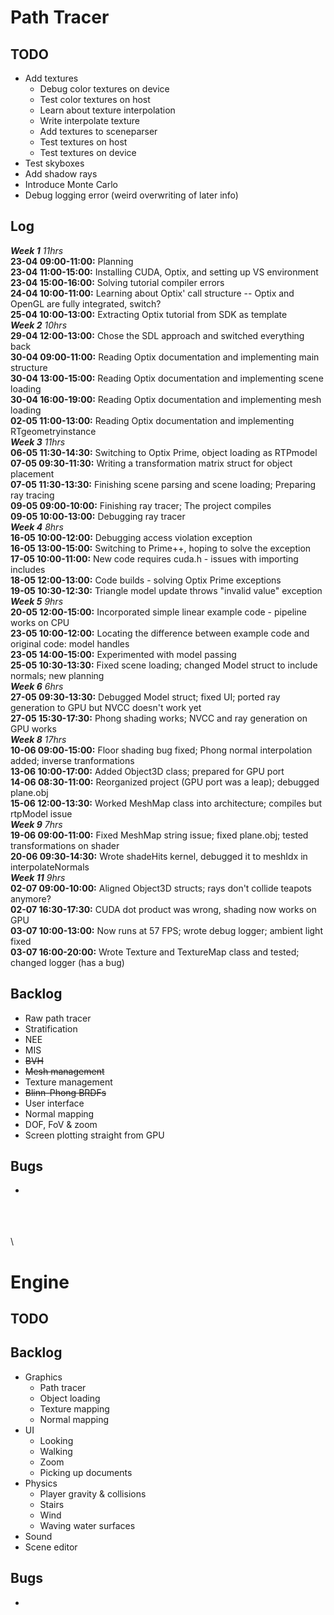 # Path Tracer
## TODO
- Add textures
	- Debug color textures on device
	- Test color textures on host
	- Learn about texture interpolation
	- Write interpolate texture
	- Add textures to sceneparser
	- Test textures on host
	- Test textures on device
- Test skyboxes
- Add shadow rays
- Introduce Monte Carlo
- Debug logging error (weird overwriting of later info)

## Log
***Week 1*** *11hrs*  
**23-04 09:00-11:00:** Planning  
**23-04 11:00-15:00:** Installing CUDA, Optix, and setting up VS environment  
**23-04 15:00-16:00:** Solving tutorial compiler errors  
**24-04 10:00-11:00:** Learning about Optix' call structure -- Optix and OpenGL are fully integrated, switch?  
**25-04 10:00-13:00:** Extracting Optix tutorial from SDK as template  
***Week 2*** *10hrs*  
**29-04 12:00-13:00:** Chose the SDL approach and switched everything back  
**30-04 09:00-11:00:** Reading Optix documentation and implementing main structure  
**30-04 13:00-15:00:** Reading Optix documentation and implementing scene loading  
**30-04 16:00-19:00:** Reading Optix documentation and implementing mesh loading  
**02-05 11:00-13:00:** Reading Optix documentation and implementing RTgeometryinstance  
***Week 3*** *11hrs*  
**06-05 11:30-14:30:** Switching to Optix Prime, object loading as RTPmodel  
**07-05 09:30-11:30:** Writing a transformation matrix struct for object placement  
**07-05 11:30-13:30:** Finishing scene parsing and scene loading; Preparing ray tracing  
**09-05 09:00-10:00:** Finishing ray tracer; The project compiles  
**09-05 10:00-13:00:** Debugging ray tracer  
***Week 4*** *8hrs*  
**16-05 10:00-12:00:** Debugging access violation exception  
**16-05 13:00-15:00:** Switching to Prime++, hoping to solve the exception  
**17-05 10:00-11:00:** New code requires cuda.h - issues with importing includes  
**18-05 12:00-13:00:** Code builds - solving Optix Prime exceptions  
**19-05 10:30-12:30:** Triangle model update throws "invalid value" exception  
***Week 5*** *9hrs*  
**20-05 12:00-15:00:** Incorporated simple linear example code - pipeline works on CPU  
**23-05 10:00-12:00:** Locating the difference between example code and original code: model handles  
**23-05 14:00-15:00:** Experimented with model passing  
**25-05 10:30-13:30:** Fixed scene loading; changed Model struct to include normals; new planning  
***Week 6*** *6hrs*  
**27-05 09:30-13:30:** Debugged Model struct; fixed UI; ported ray generation to GPU but NVCC doesn't work yet  
**27-05 15:30-17:30:** Phong shading works; NVCC and ray generation on GPU works  
***Week 8*** *17hrs*  
**10-06 09:00-15:00:** Floor shading bug fixed; Phong normal interpolation added; inverse tranformations  
**13-06 10:00-17:00:** Added Object3D class; prepared for GPU port  
**14-06 08:30-11:00:** Reorganized project (GPU port was a leap); debugged plane.obj  
**15-06 12:00-13:30:** Worked MeshMap class into architecture; compiles but rtpModel issue  
***Week 9*** *7hrs*  
**19-06 09:00-11:00:** Fixed MeshMap string issue; fixed plane.obj; tested transformations on shader  
**20-06 09:30-14:30:** Wrote shadeHits kernel, debugged it to meshIdx in interpolateNormals  
***Week 11*** *9hrs*  
**02-07 09:00-10:00:** Aligned Object3D structs; rays don't collide teapots anymore?  
**02-07 16:30-17:30:** CUDA dot product was wrong, shading now works on GPU  
**03-07 10:00-13:00:** Now runs at 57 FPS; wrote debug logger; ambient light fixed  
**03-07 16:00-20:00:** Wrote Texture and TextureMap class and tested; changed logger (has a bug)  

## Backlog
 - Raw path tracer  
 - Stratification  
 - NEE  
 - MIS  
 - ~~BVH~~  
 - ~~Mesh management~~  
 - Texture management  
 - ~~Blinn-Phong BRDFs~~  
 - User interface  
 - Normal mapping  
 - DOF, FoV & zoom  
 - Screen plotting straight from GPU

## Bugs
 -

\
\
\
\

# Engine
## TODO

## Backlog
 - Graphics  
	- Path tracer  
	- Object loading  
	- Texture mapping  
	- Normal mapping  
 - UI  
	- Looking  
	- Walking  
	- Zoom  
	- Picking up documents  
 - Physics  
	- Player gravity & collisions  
	- Stairs  
	- Wind  
	- Waving water surfaces  
 - Sound  
 - Scene editor  

## Bugs
 - 
